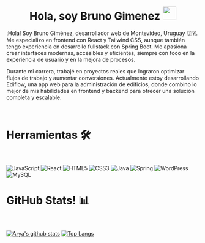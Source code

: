 <h1 align="center"><b>Hola, soy Bruno Gimenez </b><img src="https://media.giphy.com/media/hvRJCLFzcasrR4ia7z/giphy.gif" width="35"></h1>

¡Hola! Soy Bruno Giménez, desarrollador web de Montevideo, Uruguay 🇺🇾. Me especializo en frontend con React y Tailwind CSS, aunque también tengo experiencia en desarrollo fullstack con Spring Boot. Me apasiona crear interfaces modernas, accesibles y eficientes, siempre con foco en la experiencia de usuario y en la mejora de procesos.

Durante mi carrera, trabajé en proyectos reales que lograron optimizar flujos de trabajo y aumentar conversiones. Actualmente estoy desarrollando Ediflow, una app web para la administración de edificios, donde combino lo mejor de mis habilidades en frontend y backend para ofrecer una solución completa y escalable.
<br />

<Br>
<h1>Herramientas 🛠️</h1>
<Br>

![JavaScript](https://img.shields.io/badge/javascript-%23323330.svg?style=for-the-badge&logo=javascript&logoColor=%23F7DF1E)
![React](https://img.shields.io/badge/react-%2320232a.svg?style=for-the-badge&logo=react&logoColor=%2361DAFB)
![HTML5](https://img.shields.io/badge/html5-%23E34F26.svg?style=for-the-badge&logo=html5&logoColor=white)
![CSS3](https://img.shields.io/badge/css3-%231572B6.svg?style=for-the-badge&logo=css3&logoColor=white)
![Java](https://img.shields.io/badge/java-%23ED8B00.svg?style=for-the-badge&logo=openjdk&logoColor=white)
![Spring](https://img.shields.io/badge/spring-%236DB33F.svg?style=for-the-badge&logo=spring&logoColor=white)
![WordPress](https://img.shields.io/badge/WordPress-%23117AC9.svg?style=for-the-badge&logo=WordPress&logoColor=white)
![MySQL](https://img.shields.io/badge/mysql-4479A1.svg?style=for-the-badge&logo=mysql&logoColor=white)

<h1>GitHub Stats! 📊</h1>
<Br>
  
[![Arya's github stats](https://github-readme-stats.vercel.app/api?username=BrunoGimenez23&show_icons=true&theme=merko)](https://github.com/Aryagm/github-readme-stats) [![Top Langs](https://github-readme-stats.vercel.app/api/top-langs/?username=BrunoGimenez23&layout=compact&theme=merko)](https://github.com/Aryagm/github-readme-stats)
